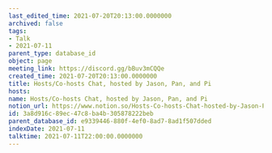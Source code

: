 ```yaml
---
last_edited_time: 2021-07-20T20:13:00.0000000
archived: false
tags:
- Talk
- 2021-07-11
parent_type: database_id
object: page
meeting_link: https://discord.gg/bBuv3mCQQe
created_time: 2021-07-20T20:13:00.0000000
title: Hosts/Co-hosts Chat, hosted by Jason, Pan, and Pi
hosts: 
name: Hosts/Co-hosts Chat, hosted by Jason, Pan, and Pi
notion_url: https://www.notion.so/Hosts-Co-hosts-Chat-hosted-by-Jason-Pan-and-Pi-3a8d916c89ec47c8ba4b305878222beb
id: 3a8d916c-89ec-47c8-ba4b-305878222beb
parent_database_id: e9339446-880f-4ef0-8ad7-8ad1f507dded
indexDate: 2021-07-11
talktime: 2021-07-11T22:00:00.0000000
---
```






